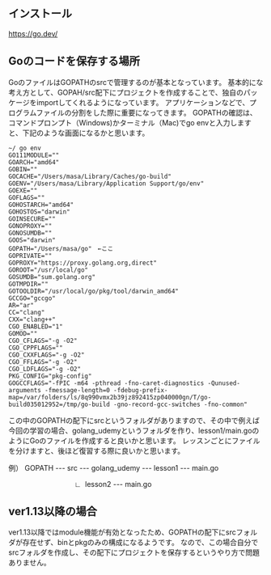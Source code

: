 ## インストール
https://go.dev/

## Goのコードを保存する場所
GoのファイルはGOPATHのsrcで管理するのが基本となっています。
基本的にな考え方として、GOPAH/src配下にプロジェクトを作成することで、独自のパッケージをimportしてくれるようになっています。
アプリケーションなどで、プログラムファイルの分割をした際に重要になってきます。
GOPATHの確認は、コマンドプロンプト（Windows)かターミナル（Mac)でgo envと入力しますと、下記のような画面になるかと思います。
```
~/ go env
GO111MODULE=""
GOARCH="amd64"
GOBIN=""
GOCACHE="/Users/masa/Library/Caches/go-build"
GOENV="/Users/masa/Library/Application Support/go/env"
GOEXE=""
GOFLAGS=""
GOHOSTARCH="amd64"
GOHOSTOS="darwin"
GOINSECURE=""
GONOPROXY=""
GONOSUMDB=""
GOOS="darwin"
GOPATH="/Users/masa/go"　←ここ
GOPRIVATE=""
GOPROXY="https://proxy.golang.org,direct"
GOROOT="/usr/local/go"
GOSUMDB="sum.golang.org"
GOTMPDIR=""
GOTOOLDIR="/usr/local/go/pkg/tool/darwin_amd64"
GCCGO="gccgo"
AR="ar"
CC="clang"
CXX="clang++"
CGO_ENABLED="1"
GOMOD=""
CGO_CFLAGS="-g -O2"
CGO_CPPFLAGS=""
CGO_CXXFLAGS="-g -O2"
CGO_FFLAGS="-g -O2"
CGO_LDFLAGS="-g -O2"
PKG_CONFIG="pkg-config"
GOGCCFLAGS="-fPIC -m64 -pthread -fno-caret-diagnostics -Qunused-arguments -fmessage-length=0 -fdebug-prefix-map=/var/folders/ls/8q990vmx2b39jz892415zp040000gn/T/go-build035012952=/tmp/go-build -gno-record-gcc-switches -fno-common"
```

この中のGOPATHの配下にsrcというフォルダがありますので、その中で例えば今回の学習の場合、golang_udemyというフォルダを作り、lesson1/main.goのようにGoのファイルを作成すると良いかと思います。
レッスンごとにファイルを分けますと、後ほど復習する際に良いかと思います。

例）
GOPATH --- src --- golang_udemy --- lesson1 --- main.go

                                 ∟  lesson2 --- main.go
## ver1.13以降の場合
ver1.13以降ではmodule機能が有効となったため、GOPATHの配下にsrcフォルダが存在せず、binとpkgのみの構成になるようです。
なので、この場合自分でsrcフォルダを作成し、その配下にプロジェクトを保存するというやり方で問題ありません。
